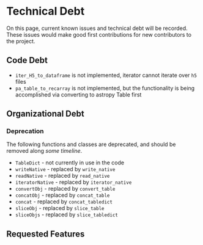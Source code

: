 # Technical Debt

On this page, current known issues and technical debt will be recorded. These issues would make
good first contributions for new contributors to the project.

## Code Debt

- `iter_H5_to_dataframe` is not implemented, iterator cannot iterate over `h5` files
- `pa_table_to_recarray` is not implemented, but the functionality is being accomplished via converting to astropy Table first

## Organizational Debt

### Deprecation

The following functions and classes are deprecated, and should be removed along _some timeline_.

- `TableDict` - not currently in use in the code
- `writeNative` - replaced by `write_native`
- `readNative` - replaced by `read_native`
- `iteratorNative` - replaced by `iterator_native`
- `convertObj` - replaced by `convert_table`
- `concatObj` - replaced by `concat_table`
- `concat` - replaced by `concat_tabledict`
- `sliceObj` - replaced by `slice_table`
- `sliceObjs` - replaced by `slice_tabledict`

## Requested Features
